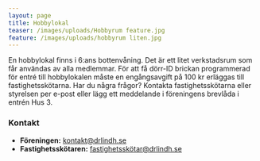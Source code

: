 ```yaml
---
layout: page
title: Hobbylokal
teaser: /images/uploads/Hobbyrum feature.jpg
feature: /images/uploads/hobbyrum liten.jpg
---
```

En hobbylokal finns i 6:ans bottenvåning. Det är ett litet verkstadsrum som får användas av alla medlemmar. För att få dörr-ID brickan programmerad för entré till hobbylokalen måste en engångsavgift på 100 kr erläggas till fastighetsskötarna. Har du några frågor? Kontakta fastighetsskötarna eller styrelsen per e-post eller lägg ett meddelande i föreningens brevlåda i entrén Hus 3.

### Kontakt

* **Föreningen:** kontakt@drlindh.se
* **Fastighetsskötaren:** fastighetsskötar@drlindh.se